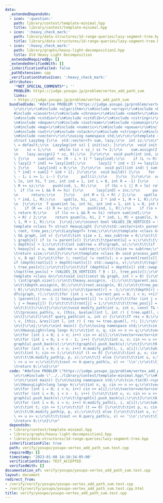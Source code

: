 ```yaml
---
data:
  _extendedDependsOn:
  - icon: ':question:'
    path: library/contest/template-minimal.hpp
    title: library/contest/template-minimal.hpp
  - icon: ':heavy_check_mark:'
    path: library/data-structures/1d-range-queries/lazy-segment-tree.hpp
    title: library/data-structures/1d-range-queries/lazy-segment-tree.hpp
  - icon: ':heavy_check_mark:'
    path: library/graphs/heavy-light-decomposition2.hpp
    title: Old Heavy Light Decomposition
  _extendedRequiredBy: []
  _extendedVerifiedWith: []
  _isVerificationFailed: false
  _pathExtension: cpp
  _verificationStatusIcon: ':heavy_check_mark:'
  attributes:
    '*NOT_SPECIAL_COMMENTS*': ''
    PROBLEM: https://judge.yosupo.jp/problem/vertex_add_path_sum
    links:
    - https://judge.yosupo.jp/problem/vertex_add_path_sum
  bundledCode: "#define PROBLEM \"https://judge.yosupo.jp/problem/vertex_add_path_sum\"\
    \r\n\r\n\r\n#include <algorithm>\r\n#include <array>\r\n#include <bitset>\r\n\
    #include <cassert>\r\n#include <chrono>\r\n#include <cmath>\r\n#include <complex>\r\
    \n#include <cstdio>\r\n#include <cstdlib>\r\n#include <cstring>\r\n#include <ctime>\r\
    \n#include <deque>\r\n#include <iostream>\r\n#include <iomanip>\r\n#include <list>\r\
    \n#include <map>\r\n#include <numeric>\r\n#include <queue>\r\n#include <random>\r\
    \n#include <set>\r\n#include <stack>\r\n#include <string>\r\n#include <unordered_map>\r\
    \n#include <vector>\r\n\r\nusing namespace std;\n\r\n\r\ntemplate <class T>\r\n\
    struct LazySeg {\r\n  std::vector<T> sum, lazy;\r\n  int sz;\r\n\r\n  LazySeg()\
    \ = default;\r\n  LazySeg(int sz) { init(sz); }\r\n\r\n  void init(int sz_) {\r\
    \n    sz = 1;\r\n    while (sz < sz_) sz *= 2;\r\n    sum.assign(2 * sz, 0);\r\
    \n    lazy.assign(2 * sz, 0);\r\n  }\r\n\r\n  void push(int ind, int L, int R)\
    \ {\r\n    sum[ind] += (R - L + 1) * lazy[ind];\r\n    if (L != R) {\r\n     \
    \ lazy[2 * ind] += lazy[ind];\r\n      lazy[2 * ind + 1] += lazy[ind];\r\n   \
    \ }\r\n    lazy[ind] = 0;\r\n  }\r\n\r\n  void pull(int ind) { sum[ind] = sum[2\
    \ * ind] + sum[2 * ind + 1]; }\r\n\r\n  void build() {\r\n    for (int i = sz\
    \ - 1; i >= 1; i--) {\r\n      pull(i);\r\n    }\r\n  }\r\n\r\n  void upd(int\
    \ lo, int hi, T inc, int ind = 1, int L = 0, int R = -1) {\r\n    if (R == -1)\
    \ R += sz;\r\n    push(ind, L, R);\r\n    if (hi < L || R < lo) return;\r\n  \
    \  if (lo <= L && R <= hi) {\r\n      lazy[ind] = inc;\r\n      push(ind, L, R);\r\
    \n      return;\r\n    }\r\n    int M = (L + R) / 2;\r\n    upd(lo, hi, inc, 2\
    \ * ind, L, M);\r\n    upd(lo, hi, inc, 2 * ind + 1, M + 1, R);\r\n    pull(ind);\r\
    \n  }\r\n\r\n  T qsum(int lo, int hi, int ind = 1, int L = 0, int R = -1) {\r\n\
    \    if (R == -1) R += sz;\r\n    push(ind, L, R);\r\n    if (lo > R || L > hi)\
    \ return 0;\r\n    if (lo <= L && R <= hi) return sum[ind];\r\n    int M = (L\
    \ + R) / 2;\r\n    return qsum(lo, hi, 2 * ind, L, M) + qsum(lo, hi, 2 * ind +\
    \ 1, M + 1, R);\r\n  }\r\n};\n\r\nconst bool VALUES_IN_VERTICES = true;\r\n\r\n\
    template <class T> struct HeavyLight {\r\n\tstd::vector<int> parent, heavy, depth,\
    \ root, tree_pos;\r\n\tLazySeg<T> tree;\r\n\r\n\ttemplate <class G> int dfs(const\
    \ G& graph, int v) {\r\n\t\tint size = 1, max_subtree = 0;\r\n\t\tfor (int u :\
    \ graph[v]) if (u != parent[v]) {\r\n\t\t\tparent[u] = v;\r\n\t\t\tdepth[u] =\
    \ depth[v] + 1;\r\n\t\t\tint subtree = dfs(graph, u);\r\n\t\t\tif (subtree > max_subtree)\
    \ heavy[v] = u, max_subtree = subtree;\r\n\t\t\tsize += subtree;\r\n\t\t}\r\n\t\
    \treturn size;\r\n\t}\r\n\r\n\ttemplate <class B> void process_path(int u, int\
    \ v, B op) {\r\n\t\tfor (; root[u] != root[v]; v = parent[root[v]]) {\r\n\t\t\t\
    if (depth[root[u]] > depth[root[v]]) std::swap(u, v);\r\n\t\t\top(tree_pos[root[v]],\
    \ tree_pos[v]);\r\n\t\t}\r\n\t\tif (depth[u] > depth[v]) std::swap(u, v);\r\n\t\
    \top(tree_pos[u] + (VALUES_IN_VERTICES ? 0 : 1), tree_pos[v]);\r\n\t}\r\n\r\n\t\
    template <class G>\r\n\tvoid init(const G& graph, int r = 0) {\r\n\t\tint n =\
    \ (int)graph.size();\r\n\t\theavy.assign(n, -1);\r\n\t\tparent.assign(n, 0);\r\
    \n\t\tdepth.assign(n, 0);\r\n\t\troot.assign(n, 0);\r\n\t\ttree_pos.assign(n,\
    \ 0);\r\n\t\ttree.init(n);\r\n\t\tparent[r] = -1;\r\n\t\tdepth[r] = 0;\r\n\t\t\
    dfs(graph, r);\r\n\t\tfor (int i = 0, current_pos = 0; i < n; ++i)\r\n\t\t\tif\
    \ (parent[i] == -1 || heavy[parent[i]] != i)\r\n\t\t\tfor (int j = i; j != -1;\
    \ j = heavy[j]) {\r\n\t\t\t\troot[j] = i;\r\n\t\t\t\ttree_pos[j] = current_pos++;\r\
    \n\t\t\t}\r\n\t}\r\n\r\n\tvoid modify_path(int u, int v, const T& value) {\r\n\
    \t\tprocess_path(u, v, [this, &value](int l, int r) { tree.upd(l, r, value); });\r\
    \n\t}\r\n\t\r\n\tT query_path(int u, int v) {\r\n\t\tT res = 0;\r\n\t\tprocess_path(u,\
    \ v, [this, &res](int l, int r) { res += tree.qsum(l, r); });\r\n\t\treturn res;\r\
    \n\t}\r\n};\r\n\r\nint main() {\r\n\tusing namespace std;\r\n\tcin.tie(0)->sync_with_stdio(false);\r\
    \n\tHeavyLight<long long> H;\r\n\tint n, q; cin >> n >> q;\r\n\tvector<int> a(n);\r\
    \n\tfor (int i = 0; i < n; i++) cin >> a[i];\r\n\tvector<vector<int>> graph(n);\r\
    \n\tfor (int i = 0; i < n - 1; i++) {\r\n\t\tint u, v; cin >> u >> v;\r\n\t\t\
    graph[u].push_back(v);\r\n\t\tgraph[v].push_back(u);\r\n\t}\r\n\tH.init(graph);\r\
    \n\tfor (int i = 0; i < n; i++) H.modify_path(i, i, a[i]);\r\n\twhile (q--) {\r\
    \n\t\tint t; cin >> t;\r\n\t\tif (t == 0) {\r\n\t\t\tint p, x; cin >> p >> x;\r\
    \n\t\t\tH.modify_path(p, p, x);\r\n\t\t} else {\r\n\t\t\tint u, v;\r\n\t\t\tcin\
    \ >> u >> v;\r\n\t\t\tcout << H.query_path(u, v) << '\\n';\r\n\t\t}\r\n\t}\r\n\
    \treturn 0;\r\n}\r\n"
  code: "#define PROBLEM \"https://judge.yosupo.jp/problem/vertex_add_path_sum\"\r\
    \n\r\n#include \"../../library/contest/template-minimal.hpp\"\r\n#include \"../../library/graphs/heavy-light-decomposition2.hpp\"\
    \r\n\r\nint main() {\r\n\tusing namespace std;\r\n\tcin.tie(0)->sync_with_stdio(false);\r\
    \n\tHeavyLight<long long> H;\r\n\tint n, q; cin >> n >> q;\r\n\tvector<int> a(n);\r\
    \n\tfor (int i = 0; i < n; i++) cin >> a[i];\r\n\tvector<vector<int>> graph(n);\r\
    \n\tfor (int i = 0; i < n - 1; i++) {\r\n\t\tint u, v; cin >> u >> v;\r\n\t\t\
    graph[u].push_back(v);\r\n\t\tgraph[v].push_back(u);\r\n\t}\r\n\tH.init(graph);\r\
    \n\tfor (int i = 0; i < n; i++) H.modify_path(i, i, a[i]);\r\n\twhile (q--) {\r\
    \n\t\tint t; cin >> t;\r\n\t\tif (t == 0) {\r\n\t\t\tint p, x; cin >> p >> x;\r\
    \n\t\t\tH.modify_path(p, p, x);\r\n\t\t} else {\r\n\t\t\tint u, v;\r\n\t\t\tcin\
    \ >> u >> v;\r\n\t\t\tcout << H.query_path(u, v) << '\\n';\r\n\t\t}\r\n\t}\r\n\
    \treturn 0;\r\n}\r\n"
  dependsOn:
  - library/contest/template-minimal.hpp
  - library/graphs/heavy-light-decomposition2.hpp
  - library/data-structures/1d-range-queries/lazy-segment-tree.hpp
  isVerificationFile: true
  path: verify/yosupo/yosupo-vertex_add_path_sum.test.cpp
  requiredBy: []
  timestamp: '2023-01-08 14:16:34-05:00'
  verificationStatus: TEST_ACCEPTED
  verifiedWith: []
documentation_of: verify/yosupo/yosupo-vertex_add_path_sum.test.cpp
layout: document
redirect_from:
- /verify/verify/yosupo/yosupo-vertex_add_path_sum.test.cpp
- /verify/verify/yosupo/yosupo-vertex_add_path_sum.test.cpp.html
title: verify/yosupo/yosupo-vertex_add_path_sum.test.cpp
---
```

